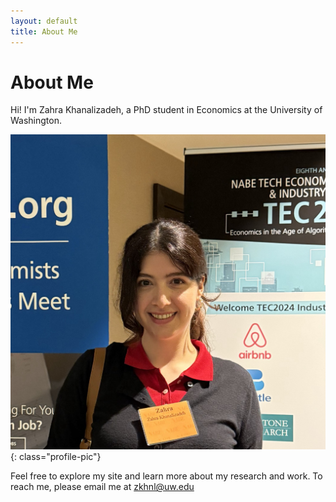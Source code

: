 ```yaml
---
layout: default
title: About Me
---
```


# About Me

Hi! I'm Zahra Khanalizadeh, a PhD student in Economics at the University of Washington. 

![Zahra Khanalizadeh](assets/images/profile.JPG){: class="profile-pic"}

Feel free to explore my site and learn more about my research and work. To reach me, please email me at zkhnl@uw.edu
